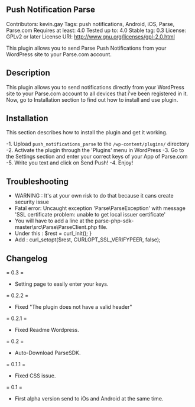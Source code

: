 Push Notification Parse
------------
Contributors: kevin.gay
Tags: push notifications, Android, iOS, Parse, Parse.com
Requires at least: 4.0
Tested up to: 4.0
Stable tag: 0.3
License: GPLv2 or later
License URI: http://www.gnu.org/licenses/gpl-2.0.html

This plugin allows you to send Parse Push Notifications from your WordPress site to your Parse.com account.

Description
------------
This plugin allows you to send notifications directly from your WordPress site to your Parse.com account to all devices that i've been registered in it.
Now, go to Installation section to find out how to install and use plugin. 


Installation
------------
This section describes how to install the plugin and get it working.


-1. Upload `push_notifications_parse` to the `/wp-content/plugins/` directory
-2. Activate the plugin through the 'Plugins' menu in WordPress
-3. Go to the Settings section and enter your correct keys of your App of Parse.com
-5. Write you text and click on Send Push!
-4. Enjoy!

Troubleshooting	
------------
- WARNING : It's at your own risk to do that because it cans create security issue 
- Fatal error: Uncaught exception 'Parse\ParseException' with message 'SSL certificate problem: unable to get local issuer certificate' 
- You will have to add a line at the parse-php-sdk-master\src\Parse\ParseClient.php file.
- Under this : $rest = curl_init(); }
- Add : curl_setopt($rest, CURLOPT_SSL_VERIFYPEER, false);

Changelog		
------------

= 0.3 =
- Setting page to easily enter your keys.

= 0.2.2 =
- Fixed "The plugin does not have a valid header"		

= 0.2.1 =
- Fixed Readme Wordpress.

= 0.2 =	
- Auto-Download ParseSDK.

= 0.1.1 =	
- Fixed CSS issue.

= 0.1 =	
- First alpha version send to iOs and Android at the same time.
